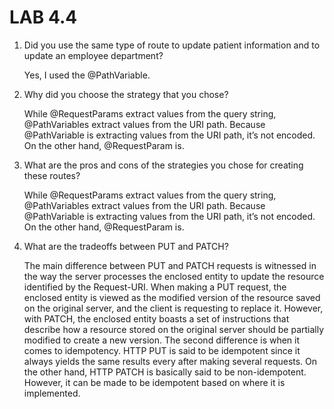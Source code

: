 # LAB 4.4

1. Did you use the same type of route to update patient information and to update an employee department? 

   Yes, I used the @PathVariable.  

2. Why did you choose the strategy that you chose? 

   While @RequestParams extract values from the query string, @PathVariables extract values from the URI path. Because @PathVariable is extracting values from the URI path, it’s not encoded. On the other hand, @RequestParam is.  

3. What are the pros and cons of the strategies you chose for creating these routes? 

   While @RequestParams extract values from the query string, @PathVariables extract values from the URI path. Because @PathVariable is extracting values from the URI path, it’s not encoded. On the other hand, @RequestParam is.  

4. What are the tradeoffs between PUT and PATCH? 

   The main difference between PUT and PATCH requests is witnessed in the way the server processes the enclosed entity to update the resource identified by the Request-URI. When making a PUT request, the enclosed entity is viewed as the modified version of the resource saved on the original server, and the client is requesting to replace it. However, with PATCH, the enclosed entity boasts a set of instructions that describe how a resource stored on the original server should be partially modified to create a new version.
   The second difference is when it comes to idempotency. HTTP PUT is said to be idempotent since it always yields the same results every after making several requests. On the other hand, HTTP PATCH is basically said to be non-idempotent. However, it can be made to be idempotent based on where it is implemented.

